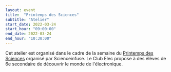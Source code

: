 ```yaml
---
layout: event
title:  "Printemps des Sciences"
subtitle: "Atelier"
start_date: 2022-03-24
start_hour: "09:00:00"
end_date: 2022-03-24
end_hour: "10:30:00"
---
```


Cet atelier est organisé dans le cadre de la semaine du [Printemps des Sciences][pds] organisé par Scienceinfuse.
Le Club Elec propose à des élèves de 6e secondaire de découvrir le monde de l'électronique.

[pds]: https://www.printempsdessciencesucl.be
